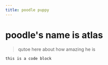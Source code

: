 ```yaml
---
title: poodle puppy
---
```


# poodle's name is atlas 

> qutoe here about how amazing he is

``` this is a code block ```
